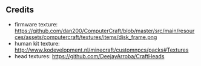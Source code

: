 ## Credits

* firmware texture: https://github.com/dan200/ComputerCraft/blob/master/src/main/resources/assets/computercraft/textures/items/disk_frame.png
* human kit texture: http://www.kodevelopment.nl/minecraft/customnpcs/packs#Textures
* head textures: https://github.com/DeejayArroba/CraftHeads
